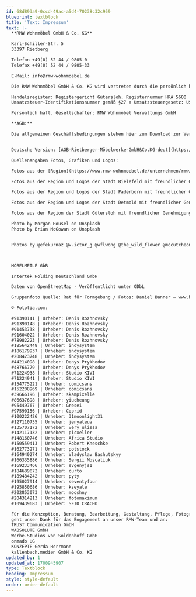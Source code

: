 ```yaml
---
id: 68d893a9-0ccd-49ac-a5d4-70238c32c959
blueprint: textblock
title: 'Text: Impressum'
text: |-
  **RMW Wohnmöbel GmbH & Co. KG**

  Karl-Schiller-Str. 5
  33397 Rietberg

  Telefon +49(0) 52 44 / 9805-0
  Telefax +49(0) 52 44 / 9805-33

  E-Mail: info@rmw-wohnmoebel.de

  Die RMW Wohnmöbel GmbH & Co. KG wird vertreten durch die persönlich haftende Gesellschafterin RMW Wohnmöbel Verwaltungs GmbH, Rietberg (Amtsgericht Gütersloh, HRB 6744). Diese wiederum wird vertreten durch die Geschäftsführer Rudolf Eikenkötter und Volker Klocke

  Handelsregister: Registergericht Gütersloh, Registernummer HRA 5600
  Umsatzsteuer-Identifikationsnummer gemäß §27 a Umsatzsteuergesetz: UST-ID Nr. DE813715472

  Persönlich haft. Gesellschafter: RMW Wohnmöbel Verwaltungs GmbH

  **AGB:**

  Die allgemeinen Geschäftsbedingungen stehen hier zum Download zur Verfügung:


  Deutsche Version: [AGB-Rietberger-Möbelwerke-GmbH&Co.KG-deut](https://www.rmw-wohnmoebel.de/fileadmin-rmw/user_upload/downloads/AGB/AGB_Stand_Januar_2020.pdf)

  Quellenangaben Fotos, Grafiken und Logos:

  Fotos aus der [Region](https://www.rmw-wohnmoebel.de/unternehmen/rmw/region) und Logos der Stadt Rietberg mit freundlicher Genehmigung der Stadt Rietberg

  Fotos aus der Region und Logos der Stadt Bielefeld mit freundlicher Genehmigung der Bielefeld Marketing GmbH

  Fotos aus der Region und Logos der Stadt Paderborn mit freundlicher Genehmigung der Stadt Paderborn

  Fotos aus der Region und Logos der Stadt Detmold mit freundlicher Genehmigung der Stadt Detmold

  Fotos aus der Region der Stadt Gütersloh mit freundlicher Genehmigung der Stadt Gütersloh

  Photo by Morgan Housel on Unsplash
  Photo by Brian McGowan on Unsplash


  Photos by @efekurnaz @v.ictor_g @wflwong @the_wild_flower @mccutcheonphoto @scottwebb Robert Keane @rldgs @pskslayer @pinamessinal @jannerboy62 Luke Ow Josué AS Joel Henry @howlingred David Clode Bithin raj Amanda Mini @andyjh07 at @unsplash



  MÖBELMEILE GbR

  Intertek Holding Deutschland GmbH

  Daten von OpenStreetMap - Veröffentlicht unter ODbL

  Gruppenfoto Quelle: Rat für Formgebung / Fotos: Daniel Banner – www.bannerfoto.de

  © Fotolia.com:

  #91390141 | Urheber: Denis Rozhnovsky
  #91390148 | Urheber: Denis Rozhnovsky
  #91453738 | Urheber: Denis Rozhnovsky
  #91604022 | Urheber: Denis Rozhnovsky
  #78982223 | Urheber: Denis Rozhnovsky
  #185642448 | Urheber: indysystem
  #186179937 | Urheber: indysystem
  #208423748 | Urheber: indysystem
  #44214098 | Urheber: Denys Prykhodov
  #48766779 | Urheber: Denys Prykhodov
  #71224938 | Urheber: Studio KIVI
  #71224941 | Urheber: Studio KIVI
  #154775221 | Urheber: comicsans
  #152208969 | Urheber: comicsans
  #39666196 | Urheber: skampixelle
  #86637698 | Urheber: yiucheung
  #95449767 | Urheber: Gresei
  #97590156 | Urheber: Coprid
  #100222426 | Urheber: 31moonlight31
  #127110735 | Urheber: jenyateua
  #135707172 | Urheber: very_ulissa
  #142117132 | Urheber: picxeller
  #148160746 | Urheber: Africa Studio
  #150559413 | Urheber: Robert Kneschke
  #162773271 | Urheber: potstock
  #164940274 | Urheber: Vladyslav Bashutskyy
  #166335886 | Urheber: Sergii Moscaliuk
  #169233466 | Urheber: evgenyjs1
  #184689072 | Urheber: curto
  #189484242 | Urheber: pyty
  #195027914 | Urheber: seventyfour
  #195850686 | Urheber: kseyale
  #202853073 | Urheber: mooshny
  #204314213 | Urheber: fotomaximum
  #109439683 | Urheber: SFIO CRACHO

  Für die Konzeption, Beratung, Bearbeitung, Gestaltung, Pflege, Fotografie der Online-Präsenz
  geht unser Dank für das Engagement an unser RMW-Team und an:
  TRUST Communication GmbH
  WABSOLUTE GmbH
  Werbe-Studios von Soldenhoff GmbH
  onmado UG
  KONZEPTE Gerda Herrmann
  kallenbach.medien GmbH & Co. KG
updated_by: 1
updated_at: 1700945907
type: Textblock
heading: Impressum
style: style-default
order: order-default
---
```

